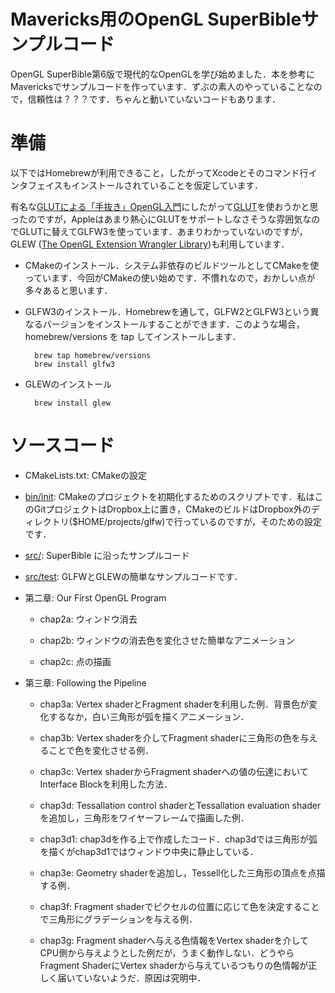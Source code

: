 # Mavericks用のOpenGL SuperBibleサンプルコード

OpenGL SuperBible第6版で現代的なOpenGLを学び始めました．本を参考にMavericksでサンプルコードを作っています．ずぶの素人のやっていることなので，信頼性は？？？です．ちゃんと動いていないコードもあります．

# 準備

以下ではHomebrewが利用できること，したがってXcodeとそのコマンド行インタフェイスもインストールされていることを仮定しています．

有名な[GLUTによる「手抜き」OpenGL入門](http://www.wakayama-u.ac.jp/~tokoi/opengl/libglut.html)にしたがって[GLUT](https://www.opengl.org/resources/libraries/glut/)を使おうかと思ったのですが，Appleはあまり熱心にGLUTをサポートしなさそうな雰囲気なのでGLUTに替えてGLFW3を使っています．あまりわかっていないのですが，GLEW ([The OpenGL Extension Wrangler Library](http://glew.sourceforge.net))も利用しています．

- CMakeのインストール．システム非依存のビルドツールとしてCMakeを使っています．今回がCMakeの使い始めです．不慣れなので，おかしい点が多々あると思います．

- GLFW3のインストール．Homebrewを通して，GLFW2とGLFW3という異なるバージョンをインストールすることができます．このような場合，homebrew/versions を tap してインストールします．

        brew tap homebrew/versions
        brew install glfw3

- GLEWのインストール

        brew install glew

# ソースコード

- CMakeLists.txt: CMakeの設定

- [bin/init](bin/init): CMakeのプロジェクトを初期化するためのスクリプトです．私はこのGitプロジェクトはDropbox上に置き，CMakeのビルドはDropbox外のディレクトリ($HOME/projects/glfw)で行っているのですが，そのための設定です．

- [src/](src/): SuperBible に沿ったサンプルコード

- [src/test](src/test): GLFWとGLEWの簡単なサンプルコードです．

- 第二章: Our First OpenGL Program

    - chap2a: ウィンドウ消去

    - chap2b: ウィンドウの消去色を変化させた簡単なアニメーション

    - chap2c: 点の描画

- 第三章: Following the Pipeline

    - chap3a: Vertex shaderとFragment shaderを利用した例．背景色が変化するなか，白い三角形が弧を描くアニメーション．

    - chap3b: Vertex shaderを介してFragment shaderに三角形の色を与えることで色を変化させる例．

    - chap3c: Vertex shaderからFragment shaderへの値の伝達においてInterface Blockを利用した方法．

    - chap3d: Tessallation control shaderとTessallation evaluation shaderを追加し，三角形をワイヤーフレームで描画した例．

    - chap3d1: chap3dを作る上で作成したコード．chap3dでは三角形が弧を描くがchap3d1ではウィンドウ中央に静止している．

    - chap3e: Geometry shaderを追加し，Tessell化した三角形の頂点を点描する例．

    - chap3f: Fragment shaderでピクセルの位置に応じて色を決定することで三角形にグラデーションを与える例．

    - chap3g: Fragment shaderへ与える色情報をVertex shaderを介してCPU側から与えようとした例だが，うまく動作しない．どうやらFragment ShaderにVertex shaderから与えているつもりの色情報が正しく届いていないようだ．原因は究明中．
